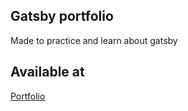 
## Gatsby portfolio

Made to practice and learn about gatsby

## Available at 

[Portfolio](http://mateussouza.tk/)